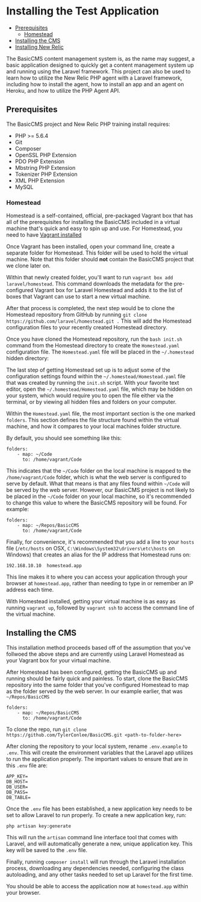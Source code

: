 # Installing the Test Application

- [Prerequisites](#prerequisites)
    - [Homestead](#homestead)
- [Installing the CMS](#installing-the-cms)
- [Installing New Relic](#installing-new-relic)

The BasicCMS content management system is, as the name may suggest, a basic
application designed to quickly get a content management system up and running
using the Laravel framework. This project can also be used to learn how to
 utilize the New Relic PHP agent with a Laravel framework, including how to 
 install the agent, how to install an app and an agent on Heroku, and how to 
 utilize the PHP Agent API. 

## Prerequisites

The BasicCMS project and New Relic PHP training install requires:

- PHP >= 5.6.4
- Git
- Composer
- OpenSSL PHP Extension
- PDO PHP Extension
- Mbstring PHP Extension
- Tokenizer PHP Extension
- XML PHP Extension
- MySQL

### Homestead

Homestead is a self-contained, official, pre-packaged Vagrant box that has all 
of the prerequisites for installing the BasicCMS included in a virtual machine 
that's quick and easy to spin up and use. 
For Homestead, you need to have [Vagrant installed](https://www.vagrantup.com/downloads.html)

Once Vagrant has been installed, open your command line, create a separate 
folder for Homestead. This folder will be used to hold the virtual machine. 
Note that this folder should **not** contain the BasicCMS project that we clone 
later on. 

Within that newly created folder, you'll want to run `vagrant box add 
laravel/homestead`. This command downloads the metadata for the pre-configured 
Vagrant box for Laravel Homestead and adds it to the list of boxes that Vagrant 
can use to start a new virtual machine. 

After that process is completed, the next step would be to clone the Homestead 
repository from GitHub by running `git clone 
https://github.com/laravel/homestead.git .` This will add the Homestead 
configuration files to your recently created Homestead directory. 

Once you have cloned the Homestead repository, run the `bash init.sh` command 
from the Homestead directory to create the `Homestead.yaml` configuration file. 
The `Homestead.yaml` file will be placed in the `~/.homestead` hidden directory:

The last step of getting Homestead set up is to adjust some of the 
configuration settings found within the `~/.homestead/Homestead.yaml` file that 
was created by running the `init.sh` script. With your favorite text editor, 
open the `~/.homestead/Homestead.yaml` file, which may be hidden on your system,
 which would require you to open the file either via the terminal, or by 
viewing all hidden files and folders on your computer.

Within the `Homestead.yaml` file, the most important section is the one marked `folders`. This section defines the file structure found within the virtual machine, and how it compares to your local machines folder structure. 

By default, you should see something like this:

```
folders:
    - map: ~/Code
      to: /home/vagrant/Code
```

This indicates that the `~/Code` folder on the local machine is mapped to the `/home/vagrant/Code` folder, which is what the web server is configured to serve by default. What that means is that any files found within `~/Code` will be served by the web server. However, our BasicCMS project is not likely to be placed in the `~/Code` folder on your local machine, so it's recommended to change this value to where the BasicCMS repository will be found. For example:

```
folders:
    - map: ~/Repos/BasicCMS
      to: /home/vagrant/Code
```

Finally, for convenience, it's recommended that you add a line to your `hosts` 
file (`/etc/hosts` on OSX, `C:\Windows\System32\drivers\etc\hosts` on Windows) 
that creates an alias for the IP address that Homestead runs on:

```
192.168.10.10  homestead.app
```

This line makes it to where you can access your application through your 
browser at `homestead.app`, rather than needing to type in or remember an IP 
address each time. 

With Homestead installed, getting your virtual machine is as easy as running `vagrant up`, followed by `vagrant ssh` to access the command line of the virtual machine. 

## Installing the CMS

This installation method proceeds based off of the assumption that you've follwoed the above steps and are currently using Laravel Homestead as your Vagrant box for your virtual machine. 

After Homestead has been configured, getting the BasicCMS up and running should be fairly quick and painless. To start, clone the BasicCMS repository into the same folder that you've configured Homestead to map as the folder served by the web server. In our example earlier, that was `~/Repos/BasicCMS`

```
folders:
    - map: ~/Repos/BasicCMS
      to: /home/vagrant/Code
```

To clone the repo, run `git clone https://github.com/TylerConlee/BasicCMS.git <path-to-folder-here>`

After cloning the repository to your local system, rename `.env.example` to `.env`. This will create the environment variables that the Laravel app utilizes to run the application properly. The important values to ensure that are in this `.env` file are:

```
APP_KEY=
DB_HOST=
DB_USER=
DB_PASS=
DB_TABLE= 
```

Once the `.env` file has been established, a new application key needs to be set to allow Laravel to run properly. To create a new application key, run:

```
php artisan key:generate
```

This will run the `artisan` command line interface tool that comes with Laravel, and will automatically generate a new, unique application key. This key will be saved to the `.env` file. 

Finally, running `composer install` will run through the Laravel installation process, downloading any dependencies needed, configuring the class autoloading, and any other tasks needed to set up Laravel for the first time. 

You should be able to access the application now at `homestead.app` within your browser.